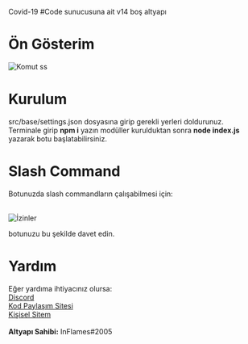Covid-19 #Code sunucusuna ait v14 boş altyapı

# Ön Gösterim

![Komut ss](https://inflames.please-fuck.me/5BrU4zDBr.png)

# Kurulum

src/base/settings.json dosyasına girip gerekli yerleri doldurunuz.<br>
Terminale girip <b>npm i</b> yazın modüller kurulduktan sonra <b> node index.js</b> yazarak botu başlatabilirsiniz.

# Slash Command

Botunuzda slash commandların çalışabilmesi için:<br><br>

![İzinler](https://inflames.please-fuck.me/5BrW3rFPx.png)<br>

botunuzu bu şekilde davet edin.

# Yardım

Eğer yardıma ihtiyacınız olursa:<br>
[Discord](https://discord.gg/Dqe2n6wb2b)<br>
[Kod Paylaşım Sitesi](https://covid-19code.xyz/)<br>
[Kişisel Sitem](https://inflames.fun/)<br><br>
<b>Altyapı Sahibi:</b> InFlames#2005
